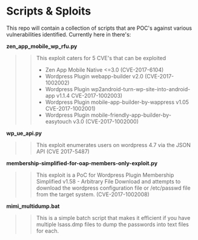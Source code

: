 # Scripts & Sploits

This repo will contain a collection of scripts that are POC's against various vulnerabilities identified. Currently here in there's: 

**zen_app_mobile_wp_rfu.py**

>> This exploit caters for 5 CVE's that can be exploited
>> * Zen App Mobile Native <=3.0 (CVE-2017-6104)
>> * Wordpress Plugin webapp-builder v2.0 (CVE-2017-1002002)
>> * Wordpress Plugin wp2android-turn-wp-site-into-android-app v1.1.4 CVE-2017-1002003)
>> *  Wordpress Plugin mobile-app-builder-by-wappress v1.05 CVE-2017-1002001)
>> * Wordpress Plugin mobile-friendly-app-builder-by-easytouch v3.0 (CVE-2017-1002000)

**wp_ue_api.py**

 >>This exploit enumerates users on wordpress 4.7 via the JSON API (CVE 2017-5487)
 
**membership-simplified-for-oap-members-only-exploit.py**
>> This exploit is a PoC for Wordpress Plugin Membership Simplified v1.58 - Arbitrary File Download and attempts to download the wordpress configuration file or /etc/passwd file from the target system. (CVE-2017-1002008)
 
 
**mimi_multidump.bat**
>> This is a simple batch script that makes it efficient if you have multiple lsass.dmp files to dump the passwords into text files for each. 

